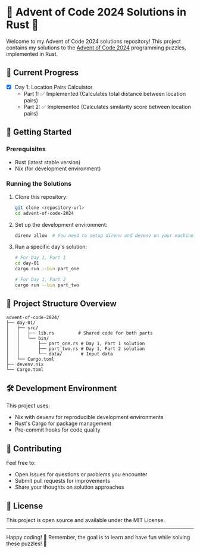 # 🎄 Advent of Code 2024 Solutions in Rust 🦀

Welcome to my Advent of Code 2024 solutions repository! This project contains my solutions to the [Advent of Code 2024](https://adventofcode.com/2024) programming puzzles, implemented in Rust.

## 🎯 Current Progress

- [x] Day 1: Location Pairs Calculator
  - Part 1: ✅ Implemented (Calculates total distance between location pairs)
  - Part 2: ✅ Implemented (Calculates similarity score between location pairs)

## 🚀 Getting Started

### Prerequisites

- Rust (latest stable version)
- Nix (for development environment)

### Running the Solutions

1. Clone this repository:

   ```bash
   git clone <repository-url>
   cd advent-of-code-2024
   ```

2. Set up the development environment:

   ```bash
   direnv allow  # You need to setup direnv and devenv on your machine to run this.
   ```

3. Run a specific day's solution:

   ```bash
   # For Day 1, Part 1
   cd day-01
   cargo run --bin part_one

   # For Day 1, Part 2
   cargo run --bin part_two
   ```

## 📁 Project Structure Overview

```
advent-of-code-2024/
├── day-01/
│   ├── src/
│   │   ├── lib.rs         # Shared code for both parts
│   │   └── bin/
│   │       ├── part_one.rs # Day 1, Part 1 solution
│   │       ├── part_two.rs # Day 1, Part 2 solution
│   │       └── data/       # Input data
│   └── Cargo.toml
├── devenv.nix
└── Cargo.toml
```

## 🛠 Development Environment

This project uses:

- Nix with devenv for reproducible development environments
- Rust's Cargo for package management
- Pre-commit hooks for code quality

## 🤝 Contributing

Feel free to:

- Open issues for questions or problems you encounter
- Submit pull requests for improvements
- Share your thoughts on solution approaches

## 📝 License

This project is open source and available under the MIT License.

---

Happy coding! 🎅 Remember, the goal is to learn and have fun while solving these puzzles! 🌟
